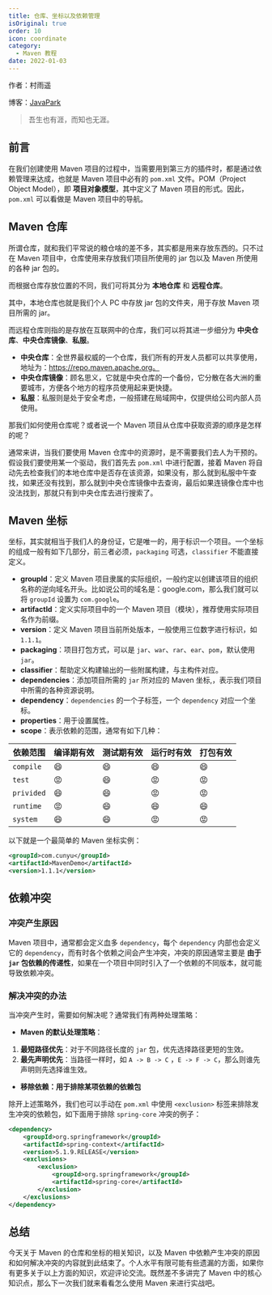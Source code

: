 ```yaml
---
title: 仓库、坐标以及依赖管理
isOriginal: true
order: 10
icon: coordinate
category:
  - Maven 教程
date: 2022-01-03
---
```


作者：村雨遥

博客：[JavaPark](https://cunyu1943.github.io/JavaPark)

> 吾生也有涯，而知也无涯。

## 前言

在我们创建使用 Maven 项目的过程中，当需要用到第三方的插件时，都是通过依赖管理来达成，也就是 Maven 项目中必有的 `pom.xml` 文件。POM（Project Object Model），即 **项目对象模型**，其中定义了 Maven 项目的形式。因此，`pom.xml` 可以看做是 Maven 项目中的导航。

## Maven 仓库

所谓仓库，就和我们平常说的粮仓啥的差不多，其实都是用来存放东西的。只不过在 Maven 项目中，仓库使用来存放我们项目所使用的 jar 包以及 Maven 所使用的各种 jar 包的。

而根据仓库存放位置的不同，我们可将其分为 **本地仓库** 和 **远程仓库**。

其中，本地仓库也就是我们个人 PC 中存放 jar 包的文件夹，用于存放 Maven 项目所需的 jar。

而远程仓库则指的是存放在互联网中的仓库，我们可以将其进一步细分为 **中央仓库**、**中央仓库镜像**、**私服**。

- **中央仓库**：全世界最权威的一个仓库，我们所有的开发人员都可以共享使用，地址为：https://repo.maven.apache.org。
- **中央仓库镜像**：顾名思义，它就是中央仓库的一个备份，它分散在各大洲的重要城市，方便各个地方的程序员使用起来更快捷。
- **私服**：私服则是处于安全考虑，一般搭建在局域网中，仅提供给公司内部人员使用。

那我们如何使用仓库呢？或者说一个 Maven 项目从仓库中获取资源的顺序是怎样的呢？

通常来讲，当我们要使用 Maven 仓库中的资源时，是不需要我们去人为干预的。假设我们要使用某一个驱动，我们首先去 `pom.xml` 中进行配置，接着 Maven 将自动先去检查我们的本地仓库中是否存在该资源，如果没有，那么就到私服中午查找，如果还没有找到，那么就到中央仓库镜像中去查询，最后如果连镜像仓库中也没法找到，那就只有到中央仓库去进行搜索了。

## Maven 坐标

坐标，其实就相当于我们人的身份证，它是唯一的，用于标识一个项目。一个坐标的组成一般有如下几部分，前三者必须，`packaging` 可选，`classifier` 不能直接定义。

- **groupId**：定义 Maven 项目隶属的实际组织，一般约定以创建该项目的组织名称的逆向域名开头。比如说公司的域名是：google.com，那么我们就可以将 `groupId` 设置为 `com.google`。
- **artifactId**：定义实际项目中的一个 Maven 项目（模块），推荐使用实际项目名作为前缀。
- **version**：定义 Maven 项目当前所处版本，一般使用三位数字进行标识，如 `1.1.1`。
- **packaging**：项目打包方式，可以是 `jar`、`war`、`rar`、`ear`、`pom`，默认使用 `jar`。
- **classifier**：帮助定义构建输出的一些附属构建，与主构件对应。
- **dependencies**：添加项目所需的 `jar` 所对应的 Maven 坐标,，表示我们项目中所需的各种资源说明。
- **dependency**：`dependencies` 的一个子标签，一个 `dependency` 对应一个坐标。
- **properties**：用于设置属性。
- **scope**：表示依赖的范围，通常有如下几种：

| 依赖范围   | 编译期有效 | 测试期有效 | 运行时有效 | 打包有效 |
| ---------- | ---------- | ---------- | ---------- | -------- |
| `compile`  | 😄          | 😄          | 😄          | 😄        |
| `test`     | 😡          | 😄          | 😡          | 😡        |
| `privided` | 😄          | 😄          | 😡          | 😡        |
| `runtime`  | 😡          | 😄          | 😄          | 😄        |
| `system`   | 😄          | 😄          | 😡          | 😡        |

以下就是一个最简单的 Maven 坐标实例：

```xml
<groupId>com.cunyu</groupId>
<artifactId>MavenDemo</artifactId>
<version>1.1.1</version>
```

## 依赖冲突

### 冲突产生原因

Maven 项目中，通常都会定义血多 `dependency`，每个 `dependency` 内部也会定义它的 `dependency`，而有时各个依赖之间会产生冲突，冲突的原因通常主要是 **由于 `jar` 包依赖的传递性**，如果在一个项目中同时引入了一个依赖的不同版本，就可能导致依赖冲突。

### 解决冲突的办法

当冲突产生时，需要如何解决呢？通常我们有两种处理策略：

- **Maven 的默认处理策略**：

1.  **最短路径优先**：对于不同路径长度的 `jar` 包，优先选择路径更短的生效。
2.  **最先声明优先**：当路径一样时，如 `A -> B -> C` ，`E -> F -> C`，那么则谁先声明则先选择谁生效。

- **移除依赖：用于排除某项依赖的依赖包**

除开上述策略外，我们也可以手动在 `pom.xml` 中使用 `<exclusion>` 标签来排除发生冲突的依赖包，如下面用于排除 `spring-core` 冲突的例子：

```xml
<dependency>
    <groupId>org.springframework</groupId>
    <artifactId>spring-context</artifactId>
    <version>5.1.9.RELEASE</version>
    <exclusions>
        <exclusion>
            <groupId>org.springframework</groupId>
            <artifactId>spring-core</artifactId>
        </exclusion>
    </exclusions>
</dependency>
```

## 总结

今天关于 Maven 的仓库和坐标的相关知识，以及 Maven 中依赖产生冲突的原因和如何解决冲突的内容就到此结束了。个人水平有限可能有些遗漏的方面，如果你有更多关于以上方面的知识，欢迎评论交流。既然差不多讲完了 Maven 中的核心知识点，那么下一次我们就来看看怎么使用 Maven 来进行实战吧。
